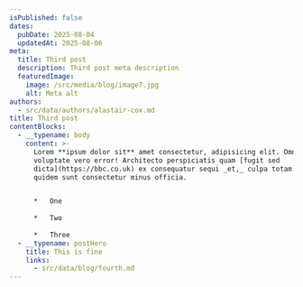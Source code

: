 ```yaml
---
isPublished: false
dates:
  pubDate: 2025-08-04
  updatedAt: 2025-08-06
meta:
  title: Third post
  description: Third post meta description
  featuredImage:
    image: /src/media/blog/image7.jpg
    alt: Meta alt
authors:
  - src/data/authors/alastair-cox.md
title: Third post
contentBlocks:
  - __typename: body
    content: >-
      Lorem **ipsum dolor sit** amet consectetur, adipisicing elit. Omnis
      voluptate vero error! Architecto perspiciatis quam [fugit sed
      dicta](https://bbc.co.uk) ex consequatur sequi _et,_ culpa totam tenetur
      quidem sunt consectetur minus officia.


      *   One
          
      *   Two
          
      *   Three
  - __typename: postHero
    title: This is fine
    links:
      - src/data/blog/fourth.md
---
```

